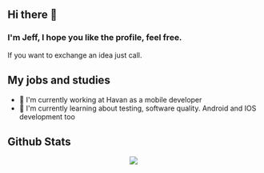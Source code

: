 ## Hi there 👋

### I'm Jeff, I hope you like the profile, feel free.

If you want to exchange an idea just call.

## My jobs and studies

- 🔭 I'm currently working at Havan as a mobile developer
- 🌱 I'm currently learning about testing, software quality. Android and IOS development too


## Github Stats

<p align="center">
  <img src="https://github-readme-stats.vercel.app/api?username=jefferssonsemin&show_icons=true&theme=tokyonight&count_private=true&hide=issues&card_width=500">
</p>

